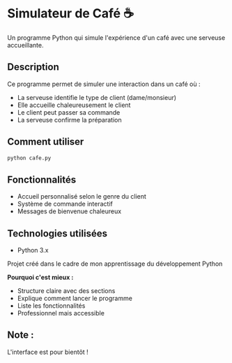 # Simulateur de Café ☕

Un programme Python qui simule l'expérience d'un café avec une serveuse accueillante.

## Description
Ce programme permet de simuler une interaction dans un café où :
- La serveuse identifie le type de client (dame/monsieur)
- Elle accueille chaleureusement le client
- Le client peut passer sa commande
- La serveuse confirme la préparation

## Comment utiliser
```bash
python cafe.py
```

## Fonctionnalités
- Accueil personnalisé selon le genre du client
- Système de commande interactif
- Messages de bienvenue chaleureux

## Technologies utilisées
- Python 3.x

Projet créé dans le cadre de mon apprentissage du développement Python

**Pourquoi c'est mieux :**
- Structure claire avec des sections
- Explique comment lancer le programme
- Liste les fonctionnalités
- Professionnel mais accessible

## Note :

L'interface est pour bientôt !

